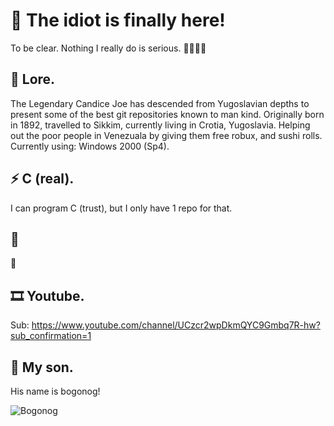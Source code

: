 # 🤡 The idiot is finally here!

To be clear. Nothing I really do is serious. 🤡🤡🤡🤡

## 📜 Lore.

The Legendary Candice Joe has descended from Yugoslavian depths to present some of the best git repositories known to man kind.
Originally born in 1892, travelled to Sikkim, currently living in Crotia, Yugoslavia.
Helping out the poor people in Venezuala by giving them free robux, and sushi rolls.
Currently using: Windows 2000 (Sp4).

## ⚡ C (real).

I can program C (trust), but I only have 1 repo for that.

## 🗿

🗿

## 🎞️ Youtube.

Sub: https://www.youtube.com/channel/UCzcr2wpDkmQYC9Gmbq7R-hw?sub_confirmation=1

## 👶 My son.

His name is bogonog!

![Bogonog](https://user-images.githubusercontent.com/105545224/221117205-56c9a27a-67ed-4d93-873a-e68e1bcd3a8f.png)
